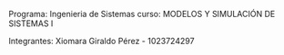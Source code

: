 Programa: Ingenieria de Sistemas
curso: MODELOS Y SIMULACIÓN DE SISTEMAS I

Integrantes:
Xiomara Giraldo Pérez - 1023724297
